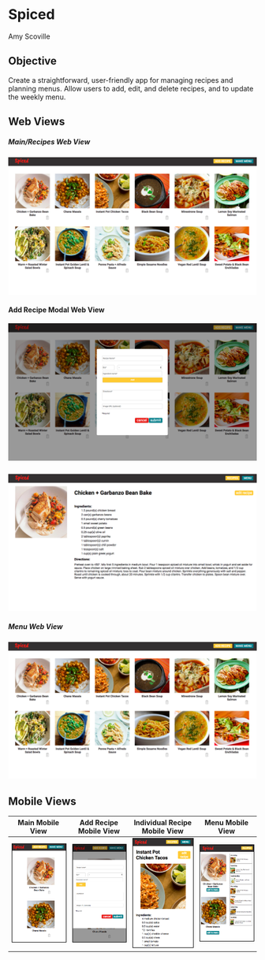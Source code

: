 # Spiced

Amy Scoville

## Objective

Create a straightforward, user-friendly app for managing recipes and planning menus. Allow users to add, edit, and delete recipes, and to update the weekly menu. 

## Web Views

##### Main/Recipes Web View
![recipes-web](readme-images/web-recipes.png)

#### Add Recipe Modal Web View
![recipe-modal](readme-images/web-form.png)

##### 
![individual-recipe-web](readme-images/web-indv.png)

##### Menu Web View
![menu-web](readme-images/web-recipes.png)

## Mobile Views

Main Mobile View | Add Recipe Mobile View | Individual Recipe Mobile View | Menu Mobile View
--- | --- | --- | ---
<img style="border: 1px solid black;" alt="main-mobile-view" src="readme-images/mobile-recipes.png" width="200" height="auto"> | <img style="border: 1px solid black;" alt="add-recipe-mobile-view" src="readme-images/mobile-form.png" width="200" height="auto"> | <img style="border: 1px solid black;" alt="indv-recipe-mobile-view" src="readme-images/mobile-indv.png" width="200" height="auto"> | <img style="border: 1px solid black;" alt="menu-mobile-view" src="readme-images/mobile-menu.png" width="200" height="auto">



